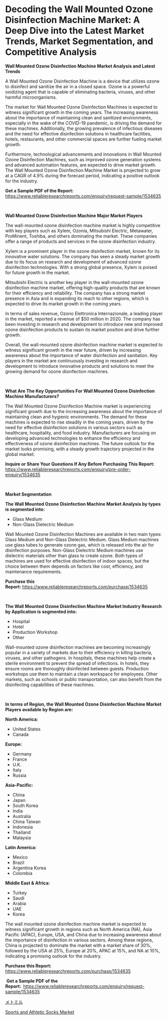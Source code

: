 <p><h1>Decoding the Wall Mounted Ozone Disinfection Machine Market: A Deep Dive into the Latest Market Trends, Market Segmentation, and Competitive Analysis</h1></p><p><strong>Wall Mounted Ozone Disinfection Machine Market Analysis and Latest Trends</strong></p>
<p><p>A Wall Mounted Ozone Disinfection Machine is a device that utilizes ozone to disinfect and sanitize the air in a closed space. Ozone is a powerful oxidizing agent that is capable of eliminating bacteria, viruses, and other harmful microorganisms.</p><p>The market for Wall Mounted Ozone Disinfection Machines is expected to witness significant growth in the coming years. The increasing awareness about the importance of maintaining clean and sanitized environments, especially in the wake of the COVID-19 pandemic, is driving the demand for these machines. Additionally, the growing prevalence of infectious diseases and the need for effective disinfection solutions in healthcare facilities, hotels, restaurants, and other commercial spaces are further fueling market growth.</p><p>Furthermore, technological advancements and innovations in Wall Mounted Ozone Disinfection Machines, such as improved ozone generation systems and advanced automation features, are expected to drive market growth. The Wall Mounted Ozone Disinfection Machine Market is projected to grow at a CAGR of 4.9% during the forecast period, indicating a positive outlook for the industry.</p></p>
<p><strong>Get a Sample PDF of the Report:&nbsp;</strong> <a href="https://www.reliableresearchreports.com/enquiry/request-sample/1534635">https://www.reliableresearchreports.com/enquiry/request-sample/1534635</a></p>
<p>&nbsp;</p>
<p><strong>Wall Mounted Ozone Disinfection Machine Major Market Players</strong></p>
<p><p>The wall-mounted ozone disinfection machine market is highly competitive with key players such as Xylem, Ozonia, Mitsubishi Electric, Metawater, ProMinent, Toshiba, and others dominating the market. These companies offer a range of products and services in the ozone disinfection industry.</p><p>Xylem is a prominent player in the ozone disinfection market, known for its innovative water solutions. The company has seen a steady market growth due to its focus on research and development of advanced ozone disinfection technologies. With a strong global presence, Xylem is poised for future growth in the market.</p><p>Mitsubishi Electric is another key player in the wall-mounted ozone disinfection machine market, offering high-quality products that are known for their efficiency and reliability. The company has a strong market presence in Asia and is expanding its reach to other regions, which is expected to drive its market growth in the coming years.</p><p>In terms of sales revenue, Ozono Elettronica Internazionale, a leading player in the market, reported a revenue of $50 million in 2020. The company has been investing in research and development to introduce new and improved ozone disinfection products to sustain its market position and drive further growth.</p><p>Overall, the wall-mounted ozone disinfection machine market is expected to witness significant growth in the near future, driven by increasing awareness about the importance of water disinfection and sanitation. Key players in the market are continuously investing in research and development to introduce innovative products and solutions to meet the growing demand for ozone disinfection machines.</p></p>
<p>&nbsp;</p>
<p><strong>What Are The Key Opportunities For Wall Mounted Ozone Disinfection Machine Manufacturers?</strong></p>
<p><p>The Wall Mounted Ozone Disinfection Machine market is experiencing significant growth due to the increasing awareness about the importance of maintaining clean and hygienic environments. The demand for these machines is expected to rise steadily in the coming years, driven by the need for effective disinfection solutions in various sectors such as healthcare, hospitality, and food industry. Manufacturers are focusing on developing advanced technologies to enhance the efficiency and effectiveness of ozone disinfection machines. The future outlook for the market looks promising, with a steady growth trajectory projected in the global market.</p></p>
<p><strong>Inquire or Share Your Questions If Any Before Purchasing This Report:</strong> <a href="https://www.reliableresearchreports.com/enquiry/pre-order-enquiry/1534635">https://www.reliableresearchreports.com/enquiry/pre-order-enquiry/1534635</a></p>
<p>&nbsp;</p>
<p><strong>Market Segmentation</strong></p>
<p><strong>The Wall Mounted Ozone Disinfection Machine Market Analysis by types is segmented into:</strong></p>
<p><ul><li>Glass Medium</li><li>Non-Glass Dielectric Medium</li></ul></p>
<p><p>Wall Mounted Ozone Disinfection Machines are available in two main types: Glass Medium and Non-Glass Dielectric Medium. Glass Medium machines use glass tubes to generate ozone gas, which is released into the air for disinfection purposes. Non-Glass Dielectric Medium machines use dielectric materials other than glass to create ozone. Both types of machines are used for effective disinfection of indoor spaces, but the choice between them depends on factors like cost, efficiency, and maintenance requirements.</p></p>
<p><strong>Purchase this Report:&nbsp;</strong><a href="https://www.reliableresearchreports.com/purchase/1534635">https://www.reliableresearchreports.com/purchase/1534635</a></p>
<p>&nbsp;</p>
<p><strong>The Wall Mounted Ozone Disinfection Machine Market Industry Research by Application is segmented into:</strong></p>
<p><ul><li>Hospital</li><li>Hotel</li><li>Production Workshop</li><li>Other</li></ul></p>
<p><p>Wall-mounted ozone disinfection machines are becoming increasingly popular in a variety of markets due to their efficiency in killing bacteria, viruses, and other pathogens. In hospitals, these machines help create a sterile environment to prevent the spread of infections. In hotels, they ensure rooms are thoroughly disinfected between guests. Production workshops use them to maintain a clean workspace for employees. Other markets, such as schools or public transportation, can also benefit from the disinfecting capabilities of these machines.</p></p>
<p>&nbsp;</p>
<p><strong>In terms of Region, the Wall Mounted Ozone Disinfection Machine Market Players available by Region are:</strong></p>
<p>
    <p> <strong> North America: </strong>
        <ul>
            <li>United States</li>
            <li>Canada</li>
        </ul>
        </p> 
    <p> <strong> Europe: </strong>
        <ul>
            <li>Germany</li>
            <li>France</li>
            <li>U.K.</li>
            <li>Italy</li>
            <li>Russia</li>
        </ul>
        </p> 
    <p> <strong> Asia-Pacific: </strong>
        <ul>
            <li>China</li>
            <li>Japan</li>
            <li>South Korea</li>
            <li>India</li>
            <li>Australia</li>
            <li>China Taiwan</li>
            <li>Indonesia</li>
            <li>Thailand</li>
            <li>Malaysia</li>
        </ul>
        </p> 
    <p> <strong> Latin America: </strong>
        <ul>
            <li>Mexico</li>
            <li>Brazil</li>
            <li>Argentina Korea</li>
            <li>Colombia</li>
        </ul>
        </p> 
    <p> <strong> Middle East & Africa: </strong>
        <ul>
            <li>Turkey</li>
            <li>Saudi</li>
            <li>Arabia</li>
            <li>UAE</li>
            <li>Korea</li>
        </ul>
    </p>
    </p>
<p><p>The wall mounted ozone disinfection machine market is expected to witness significant growth in regions such as North America (NA), Asia Pacific (APAC), Europe, USA, and China due to increasing awareness about the importance of disinfection in various sectors. Among these regions, China is projected to dominate the market with a market share of 30%, followed by the USA at 25%, Europe at 20%, APAC at 15%, and NA at 10%, indicating a promising outlook for the industry.</p></p>
<p><strong>Purchase this Report: </strong><a href="https://www.reliableresearchreports.com/purchase/1534635">https://www.reliableresearchreports.com/purchase/1534635</a></p>
<p>&nbsp;<strong>Get a Sample PDF of the Report:&nbsp;&nbsp;</strong><a href="https://www.reliableresearchreports.com/enquiry/request-sample/1534635">https://www.reliableresearchreports.com/enquiry/request-sample/1534635</a></p>
<p><strong></strong></p>
<p><p><a href="https://github.com/zekaoe592392/Market-Research-Report-List-1/blob/main/50324107208.md">メトミル</a></p><p><a href="https://github.com/RickHolmes3/Market-Research-Report-List-4/blob/main/sports-and-athletic-socks-market.md">Sports and Athletic Socks Market</a></p></p>